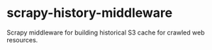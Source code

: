 scrapy-history-middleware
=========================

Scrapy middleware for building historical S3 cache for crawled web resources.